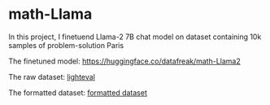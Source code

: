 # math-Llama

In this project, I finetuend Llama-2 7B chat model on dataset containing 10k samples of problem-solution Paris

The finetuned model: https://huggingface.co/datafreak/math-Llama2


The raw dataset: [lighteval](https://huggingface.co/datasets/lighteval/MATH)

The formatted dataset: [formatted dataset](https://huggingface.co/datasets/datafreak/MATH-Llama2-10k)

